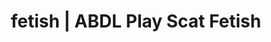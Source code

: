 ---
categories:
- Real Couples
- Fantasy Kink
- Slow Burn
- Ethical Porn
- Scat Fetish
image: /assets/images/1747713862585.webp
layout: post
schema:
  description: Premium adult content featuring ABDL Play, Scat Fetish. High-quality
    images with provocative themes.
  keywords:
  - Shibari
  - Alt Aesthetic
  - ABDL Play
  - Gothic Erotica
  - Scat Fetish
  - Virtual Sex
  - NSFW Art
  name: 1747713862585 | ABDL Play Scat Fetish
  type: VisualArtwork
seo:
  description: Featured content with premium Scat Fetish, ABDL Play. HD images available.
  keywords: Scat Fetish, ABDL Play
  og_image: /assets/images/1747713862585.webp
  schema_type: VisualArtwork
tags:
- '#fetish'
- ABDL Play
- Scat Fetish
title: fetish | ABDL Play Scat Fetish
---